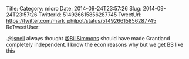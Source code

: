 Title: 
Category: micro
Date: 2014-09-24T23:57:26
Slug: 2014-09-24T23:57:26
TwitterId: 514926615856287745
TweetUrl: https://twitter.com/mark_philpot/status/514926615856287745
ReTweetUser: 

.[@jsnell](https://twitter.com/jsnell) always thought [@BillSimmons](https://twitter.com/BillSimmons) should have made Grantland completely independent. I know the econ reasons why but we get BS like this